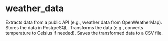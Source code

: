 # weather_data
Extracts data from a public API (e.g., weather data from OpenWeatherMap).
Stores the data in PostgreSQL.
Transforms the data (e.g., converts temperature to Celsius if needed).
Saves the transformed data to a CSV file.

